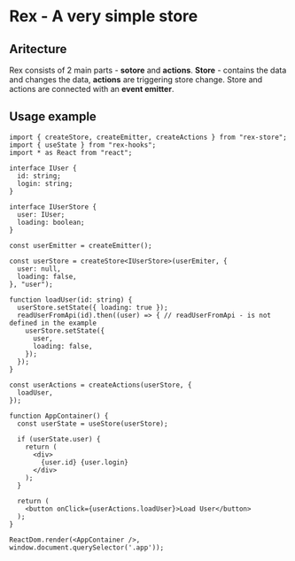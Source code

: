 # Rex - A very simple store 

## Aritecture

Rex consists of 2 main parts - **sotore** and **actions**. **Store** - contains the data and changes the data, **actions** are triggering store change. Store and actions are connected with an **event emitter**.

## Usage example

```
import { createStore, createEmitter, createActions } from "rex-store";
import { useState } from "rex-hooks";
import * as React from "react";

interface IUser {
  id: string;
  login: string;
}

interface IUserStore {
  user: IUser;
  loading: boolean;
}

const userEmitter = createEmitter();

const userStore = createStore<IUserStore>(userEmiter, {
  user: null,
  loading: false,
}, "user");

function loadUser(id: string) {
  userStore.setState({ loading: true });
  readUserFromApi(id).then((user) => { // readUserFromApi - is not defined in the example
    userStore.setState({
      user,
      loading: false,
    });
  });
}

const userActions = createActions(userStore, {
  loadUser,
});

function AppContainer() {
  const userState = useStore(userStore);
  
  if (userState.user) {
    return (
      <div>
        {user.id} {user.login}
      </div>
    );
  }

  return (
    <button onClick={userActions.loadUser}>Load User</button>
  );
}

ReactDom.render(<AppContainer />, window.document.querySelector('.app'));
```
